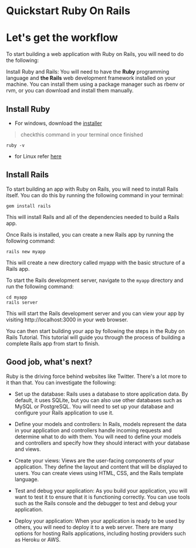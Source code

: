 # Quickstart Ruby On Rails


# Let's get the workflow

To start building a web application with Ruby on Rails, you will need to do the following:

Install Ruby and Rails: You will need to have the **Ruby** programming language and **the Rails** web development framework installed on your machine. You can install them using a package manager such as rbenv or rvm, or you can download and install them manually.


## Install Ruby

- For windows, download the [installer](https://rubyinstaller.org/)
> checkthis command in your terminal once finished

 ```
ruby -v
```


- for Linux refer [here](https://www.ruby-lang.org/en/documentation/installation/)


## Install Rails
To start building an app with Ruby on Rails, you will need to install Rails itself. You can do this by running the following command in your terminal:

```
gem install rails
```

This will install Rails and all of the dependencies needed to build a Rails app.

Once Rails is installed, you can create a new Rails app by running the following command:

```
rails new myapp
```
This will create a new directory called myapp with the basic structure of a Rails app.

To start the Rails development server, navigate to the `myapp` directory and run the following command:

```
cd myapp
rails server
```

This will start the Rails development server and you can view your app by visiting http://localhost:3000 in your web browser.

You can then start building your app by following the steps in the Ruby on Rails Tutorial. This tutorial will guide you through the process of building a complete Rails app from start to finish.



## Good job, what's next?

Ruby is the driving force behind websites like Twitter. There's a lot more to it than that. You can investigate the following:

- Set up the database: Rails uses a database to store application data. By default, it uses SQLite, but you can also use other databases such as MySQL or PostgreSQL. You will need to set up your database and configure your Rails application to use it.

- Define your models and controllers: In Rails, models represent the data in your application and controllers handle incoming requests and determine what to do with them. You will need to define your models and controllers and specify how they should interact with your database and views.

- Create your views: Views are the user-facing components of your application. They define the layout and content that will be displayed to users. You can create views using HTML, CSS, and the Rails template language.

- Test and debug your application: As you build your application, you will want to test it to ensure that it is functioning correctly. You can use tools such as the Rails console and the debugger to test and debug your application.

- Deploy your application: When your application is ready to be used by others, you will need to deploy it to a web server. There are many options for hosting Rails applications, including hosting providers such as Heroku or AWS.
